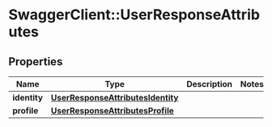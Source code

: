 # SwaggerClient::UserResponseAttributes

## Properties
Name | Type | Description | Notes
------------ | ------------- | ------------- | -------------
**identity** | [**UserResponseAttributesIdentity**](UserResponseAttributesIdentity.md) |  | 
**profile** | [**UserResponseAttributesProfile**](UserResponseAttributesProfile.md) |  | 

